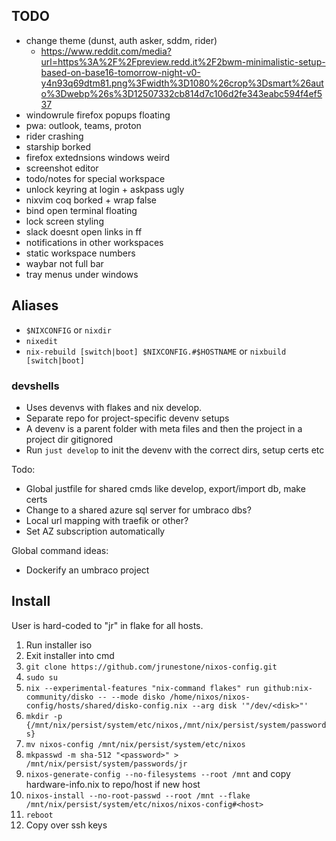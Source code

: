 ## TODO
* change theme (dunst, auth asker, sddm, rider)
    * https://www.reddit.com/media?url=https%3A%2F%2Fpreview.redd.it%2F2bwm-minimalistic-setup-based-on-base16-tomorrow-night-v0-y4n93q69dtm81.png%3Fwidth%3D1080%26crop%3Dsmart%26auto%3Dwebp%26s%3D12507332cb814d7c106d2fe343eabc594f4ef537
* windowrule firefox popups floating
* pwa: outlook, teams, proton
* rider crashing
* starship borked
* firefox extednsions windows weird
* screenshot editor
* todo/notes for special workspace
* unlock keyring at login + askpass ugly
* nixvim coq borked + wrap false
* bind open terminal floating
* lock screen styling
* slack doesnt open links in ff
* notifications in other workspaces
* static workspace numbers
* waybar not full bar
* tray menus under windows

## Aliases
* `$NIXCONFIG` or `nixdir`
* `nixedit`
* `nix-rebuild [switch|boot] $NIXCONFIG.#$HOSTNAME` or `nixbuild [switch|boot]`

### devshells
* Uses devenvs with flakes and nix develop.
* Separate repo for project-specific devenv setups
* A devenv is a parent folder with meta files and then the project in a project dir gitignored
* Run `just develop` to init the devenv with the correct dirs, setup certs etc

Todo:
* Global justfile for shared cmds like develop, export/import db, make certs
* Change to a shared azure sql server for umbraco dbs?
* Local url mapping with traefik or other?
* Set AZ subscription automatically

Global command ideas:
* Dockerify an umbraco project

## Install
User is hard-coded to "jr" in flake for all hosts.

1. Run installer iso
2. Exit installer into cmd
3. `git clone https://github.com/jrunestone/nixos-config.git`
4. `sudo su`
5. `nix --experimental-features "nix-command flakes" run github:nix-community/disko -- --mode disko /home/nixos/nixos-config/hosts/shared/disko-config.nix --arg disk '"/dev/<disk>"'`
6. `mkdir -p {/mnt/nix/persist/system/etc/nixos,/mnt/nix/persist/system/passwords}`
7. `mv nixos-config /mnt/nix/persist/system/etc/nixos`
8. `mkpasswd -m sha-512 "<password>" > /mnt/nix/persist/system/passwords/jr`
9. `nixos-generate-config --no-filesystems --root /mnt` and copy hardware-info.nix to repo/host if new host
10. `nixos-install --no-root-passwd --root /mnt --flake /mnt/nix/persist/system/etc/nixos/nixos-config#<host>`
11. `reboot`
12. Copy over ssh keys

